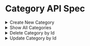 # Category API Spec

<details><summary>Create New Category</summary>

### Endpoint : ```POST /api/v1/categories```

Request Body :

```json
{
  "name_categories": "Stroller"
}
```

Response Body :

```json
{
  "success": "true",
  "message": "Category created successfully",
  "data": {
    "id": 1,
    "name_categories": "Stroller",
    "created_at": "2024-05-29T16:08:18.905Z"
  }
}
```
</details>

<details><summary>Show All Categories</summary>

### Endpoint : ```GET /api/v1/categories```

Response Body :

```json
{
  "success": "true",
  "data": [
    {
      "id": 1,
      "name_categories": "Stroller",
      "created_at": "2024-05-29T16:08:18.905Z"
    },
    {
      "id": 2,
      "name_categories": "Walkers",
      "created_at": "2024-05-29T16:11:23.703Z"
    },
    {
      "id": 3,
      "name_categories": "Baby Car Seat",
      "created_at": "2024-05-29T16:11:37.213Z"
    }
  ]
}
```
</details>

<details><summary>Delete Category by Id</summary>

### Endpoint : ```DELETE /api/v1/categories/:id```

Response Body Success :

```json
{
  "success": "true",
  "message": "Category deleted successfully"
}
```

Response Body Error :

```json
{
  "success": "false",
  "message": "Category not found or already deleted!"
}
```
</details>

<details><summary>Update Category by Id</summary>

### Endpoint : ```PATCH /api/v1/categories/:id```

Request Body :

```json
{
  "name_categories": "new_category_name_update"
}


```
Response Body Success :

```json

{
    "success": "true",
    "message": "Category updated successfully",
    "data": {
        "id": 6,
        "name_categories": "Breast Pump Updated",
        "created_at": "2024-06-04T12:31:02.334Z"
    }
}
```
</details>
